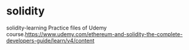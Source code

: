 # solidity
solidity-learning
Practice files of Udemy course.https://www.udemy.com/ethereum-and-solidity-the-complete-developers-guide/learn/v4/content
